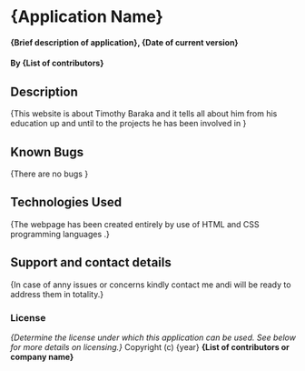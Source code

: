 # {Application Name}
#### {Brief description of application}, {Date of current version}
#### By **{List of contributors}**
## Description
{This website is about Timothy Baraka and it tells all about him
from his education up and until to the projects he has been 
involved in }

## Known Bugs
{There are no bugs }
## Technologies Used
{The webpage has been created entirely by use of HTML and CSS 
programming languages  .}
## Support and contact details
{In case of anny issues or concerns kindly contact me andi will 
be ready to address them in totality.}
### License
*{Determine the license under which this application can be used.  See below for more details on licensing.}*
Copyright (c) {year} **{List of contributors or company name}**
